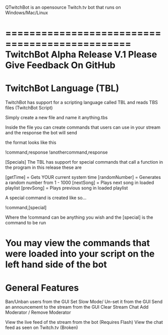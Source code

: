 QTwitchBot is an opensource Twitch.tv bot that runs on Windows/Mac/Linux

===============================================
	TwitchBot Alpha Release V.1
	Please Give Feedback On GitHub
===============================================

TwitchBot Language (TBL)
===========================

TwitchBot has support for a scripting language called TBL and reads TBS files (TwitchBot Script)

Simply create a new file and name it anything.tbs

Inside the file you can create commands that users can use in your stream and the response the bot will send

the format looks like this

!command,response
!anothercommand,response

[Specials]
The TBL has support for special commands that call a function in the program in this release these are

[getTime] = Gets YOUR current system time
[randomNumber] = Generates a random number from 1 - 1000
[nextSong] = Plays next song in loaded playlist
[prevSong] = Plays previous song in loaded playlist

A special command is created like so...

!command,[special]

Where the !command can be anything you wish and the [special] is the command to be run

You may view the commands that were loaded into your script on the left hand side of the bot
==================================================================
General Features
==================================================================
Ban/Unban users from the GUI
Set Slow Mode/ Un-set it from the GUI
Send an announcement to the stream from the GUI
Clear Stream Chat
Add Moderator / Remove Moderator

View the live feed of the stream from the bot (Requires Flash)
View the chat feed as seen on Twitch.tv (Broken)
